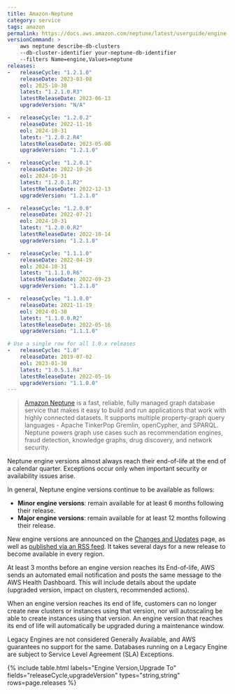 ```yaml
---
title: Amazon-Neptune
category: service
tags: amazon
permalink: https://docs.aws.amazon.com/neptune/latest/userguide/engine-releases.html
versionCommand: >
    aws neptune describe-db-clusters
    --db-cluster-identifier your-neptune-db-identifier
    --filters Name=engine,Values=neptune
releases:
-   releaseCycle: "1.2.1.0"
    releaseDate: 2023-03-08
    eol: 2025-10-30
    latest: "1.2.1.0.R3"
    latestReleaseDate: 2023-06-13
    upgradeVersion: "N/A"

-   releaseCycle: "1.2.0.2"
    releaseDate: 2022-11-16
    eol: 2024-10-31
    latest: "1.2.0.2.R4"
    latestReleaseDate: 2023-05-08
    upgradeVersion: "1.2.1.0"

-   releaseCycle: "1.2.0.1"
    releaseDate: 2022-10-26
    eol: 2024-10-31
    latest: "1.2.0.1.R2"
    latestReleaseDate: 2022-12-13
    upgradeVersion: "1.2.1.0"

-   releaseCycle: "1.2.0.0"
    releaseDate: 2022-07-21
    eol: 2024-10-31
    latest: "1.2.0.0.R2"
    latestReleaseDate: 2022-10-14
    upgradeVersion: "1.2.1.0"

-   releaseCycle: "1.1.1.0"
    releaseDate: 2022-04-19
    eol: 2024-10-31
    latest: "1.1.1.0.R6"
    latestReleaseDate: 2022-09-23
    upgradeVersion: "1.2.1.0"

-   releaseCycle: "1.1.0.0"
    releaseDate: 2021-11-19
    eol: 2024-01-30
    latest: "1.1.0.0.R2"
    latestReleaseDate: 2022-05-16
    upgradeVersion: "1.1.1.0"

# Use a single row for all 1.0.x releases
-   releaseCycle: "1.0"
    releaseDate: 2019-07-02
    eol: 2023-01-30
    latest: "1.0.5.1.R4"
    latestReleaseDate: 2022-05-16
    upgradeVersion: "1.1.0.0"
---
```


> [Amazon Neptune](https://docs.aws.amazon.com/neptune/index.html) is a fast, reliable,
>  fully managed graph database service that makes it easy to build and run applications
>  that work with highly connected datasets. It supports multiple property-graph
>  query languages - Apache TinkerPop Gremlin, openCypher, and SPARQL. 
>  Neptune powers graph use cases such as recommendation engines,
>  fraud detection, knowledge graphs, drug discovery, and network security.

Neptune engine versions almost always reach their end-of-life at the end of a calendar quarter. 
Exceptions occur only when important security or availability issues arise.

In general, Neptune engine versions continue to be available as follows:

- **Minor engine versions**: remain available for at least 6 months following their release.
- **Major engine versions**: remain available for at least 12 months following their release.

New engine versions are announced on the [Changes and Updates](https://docs.aws.amazon.com/neptune/latest/userguide/doc-history.html)
page, as well as [published via an RSS feed](https://docs.aws.amazon.com/neptune/latest/userguide/rssupdates.rss).
It takes several days for a new release to become available in every region.

At least 3 months before an engine version reaches its End-of-life, AWS sends an
automated email notification and posts the same message to the AWS Health Dashboard. This
will include details about the update (upgraded version,  impact on clusters, recommended actions).

When an engine version reaches its end of life, customers can no longer
create new clusters or instances using that version, nor will autoscaling be
able to create instances using that version. An engine version that reaches 
its end of life will automatically be upgraded during a maintenance window.

Legacy Engines are not considered Generally Available, and AWS guarantees no support for the same.
Databases running on a Legacy Engine are subject to Service Level Agreement (SLA) Exceptions.

{% include table.html
labels="Engine Version,Upgrade To"
fields="releaseCycle,upgradeVersion"
types="string,string"
rows=page.releases %}
